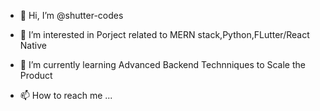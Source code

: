 - 👋 Hi, I’m @shutter-codes
- 👀 I’m interested in Porject related to MERN stack,Python,FLutter/React Native
- 🌱 I’m currently learning Advanced Backend Technniques to Scale the Product

- 📫 How to reach me ...
